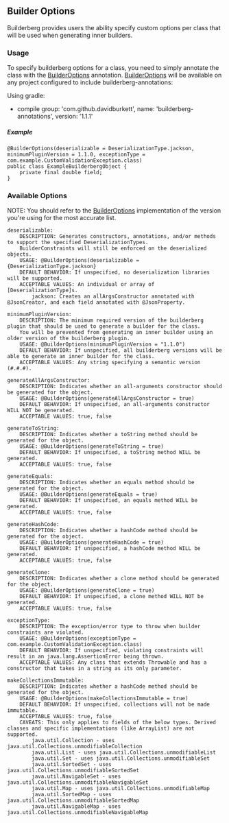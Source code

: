 ## Builder Options
Builderberg provides users the ability specify custom options per class that will be used when generating inner builders.

### Usage
To specify builderberg options for a class, you need to simply annotate the class with the [BuilderOptions] annotation.
[BuilderOptions] will be available on any project configured to include builderberg-annotations:

Using gradle:
* compile group: 'com.github.davidburkett', name: 'builderberg-annotations', version: '1.1.1'

##### Example

```
@BuilderOptions(deserializable = DeserializationType.jackson, minimumPluginVersion = 1.1.0, exceptionType = com.example.CustomValidationException.class)
public class ExampleBuilderbergObject {
    private final double field;
}
```

### Available Options
NOTE: You should refer to the [BuilderOptions] implementation of the version you're using for the most accurate list.

    deserializable:
        DESCRIPTION: Generates constructors, annotations, and/or methods to support the specified DeserializationTypes.
        BuilderConstraints will still be enforced on the deserialized objects.
        USAGE: @BuilderOptions(deserializable = {DeserializationType.jackson}
        DEFAULT BEHAVIOR: If unspecified, no deserialization libraries will be supported.
        ACCEPTABLE VALUES: An individual or array of [DeserializationType]s.
            jackson: Creates an allArgsConstructor annotated with @JsonCreator, and each field annotated with @JsonProperty.

    minimumPluginVersion:
        DESCRIPTION: The minimum required version of the builderberg plugin that should be used to generate a builder for the class.
        You will be prevented from generating an inner builder using an older version of the builderberg plugin.
        USAGE: @BuilderOptions(minimumPluginVersion = "1.1.0")
        DEFAULT BEHAVIOR: If unspecified, all builderberg versions will be able to generate an inner builder for the class.
        ACCEPTABLE VALUES: Any string specifying a semantic version (#.#.#).
        
    generateAllArgsConstructor:
        DESCRIPTION: Indicates whether an all-arguments constructor should be generated for the object.
        USAGE: @BuilderOptions(generateAllArgsConstructor = true)
        DEFAULT BEHAVIOR: If unspecified, an all-arguments constructor WILL NOT be generated.
        ACCEPTABLE VALUES: true, false
        
    generateToString:
        DESCRIPTION: Indicates whether a toString method should be generated for the object.
        USAGE: @BuilderOptions(generateToString = true)
        DEFAULT BEHAVIOR: If unspecified, a toString method WILL be generated.
        ACCEPTABLE VALUES: true, false
        
    generateEquals:
        DESCRIPTION: Indicates whether an equals method should be generated for the object.
        USAGE: @BuilderOptions(generateEquals = true)
        DEFAULT BEHAVIOR: If unspecified, an equals method WILL be generated.
        ACCEPTABLE VALUES: true, false
        
    generateHashCode:
        DESCRIPTION: Indicates whether a hashCode method should be generated for the object.
        USAGE: @BuilderOptions(generateHashCode = true)
        DEFAULT BEHAVIOR: If unspecified, a hashCode method WILL be generated.
        ACCEPTABLE VALUES: true, false
        
    generateClone:
        DESCRIPTION: Indicates whether a clone method should be generated for the object.
        USAGE: @BuilderOptions(generateClone = true)
        DEFAULT BEHAVIOR: If unspecified, a clone method WILL NOT be generated.
        ACCEPTABLE VALUES: true, false
        
    exceptionType:
        DESCRIPTION: The exception/error type to throw when builder constraints are violated.
        USAGE: @BuilderOptions(exceptionType = com.example.CustomValidationException.class)
        DEFAULT BEHAVIOR: If unspecified, violating constraints will result in an java.lang.AssertionError being thrown.
        ACCEPTABLE VALUES: Any class that extends Throwable and has a constructor that takes in a string as its only parameter.

    makeCollectionsImmutable:
        DESCRIPTION: Indicates whether a hashCode method should be generated for the object.
        USAGE: @BuilderOptions(makeCollectionsImmutable = true)
        DEFAULT BEHAVIOR: If unspecified, collections will not be made immutable.
        ACCEPTABLE VALUES: true, false
        CAVEATS: This only applies to fields of the below types. Derived classes and specific implementations (like ArrayList) are not supported.
            java.util.Collection - uses java.util.Collections.unmodifiableCollection
            java.util.List - uses java.util.Collections.unmodifiableList
            java.util.Set - uses java.util.Collections.unmodifiableSet
            java.util.SortedSet - uses java.util.Collections.unmodifiableSortedSet
            java.util.NavigableSet - uses java.util.Collections.unmodifiableNavigableSet
            java.util.Map - uses java.util.Collections.unmodifiableMap
            java.util.SortedMap - uses java.util.Collections.unmodifiableSortedMap
            java.util.NavigableMap - uses java.util.Collections.unmodifiableNavigableMap

[BuilderOptions]: https://github.com/DavidBurkett/Builderberg/blob/master/builderberg-annotations/src/main/java/com/github/davidburkett/builderberg/annotations/BuilderOptions.java
